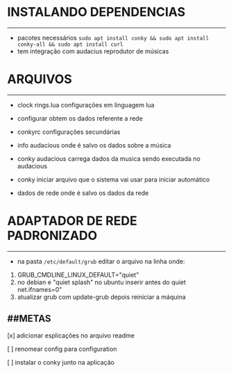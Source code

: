 # INSTALANDO DEPENDENCIAS
---
* pacotes necessários `sudo apt install conky && sudo apt install conky-all && sudo apt install curl`
* tem integração com audacius reprodutor de músicas
# ARQUIVOS
---
* clock rings.lua  configurações em linguagem lua 

* configurar obtem os dados referente a rede

* conkyrc  configurações secundárias

* info audacious onde é salvo os dados sobre a música

* conky audacious carrega dados da musica sendo executada no audacious
* conky  iniciar arquivo que o sistema vai usar para iniciar automático
* dados de rede onde é salvo os dados da rede
# ADAPTADOR DE REDE PADRONIZADO
---
* na pasta `/etc/default/grub` editar o arquivo na linha onde:
1. GRUB_CMDLINE_LINUX_DEFAULT="quiet" 
1. no debian e "quiet splash" no ubuntu inserir antes do quiet net.ifnames=0"
1. atualizar grub com update-grub depois reiniciar a máquina

##METAS
---
[x] adicionar esplicações no arquivo readme 

[ ] renomear config para configuration

[ ] instalar o conky junto na aplicação

